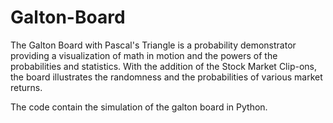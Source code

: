 # Galton-Board

The Galton Board with Pascal's Triangle is a probability demonstrator providing a visualization of math in motion and the powers of the probabilities and statistics. 
With the addition of the Stock Market Clip-ons, the board illustrates the randomness and the probabilities of various market returns.

The code contain the simulation of the galton board in Python.
